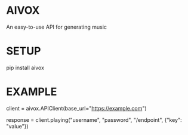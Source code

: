 # AIVOX

An easy-to-use API for generating music

# SETUP

pip install aivox

# EXAMPLE

client = aivox.APIClient(base_url="https://example.com")

response = client.playing("username", "password", "/endpoint", {"key": "value"})

